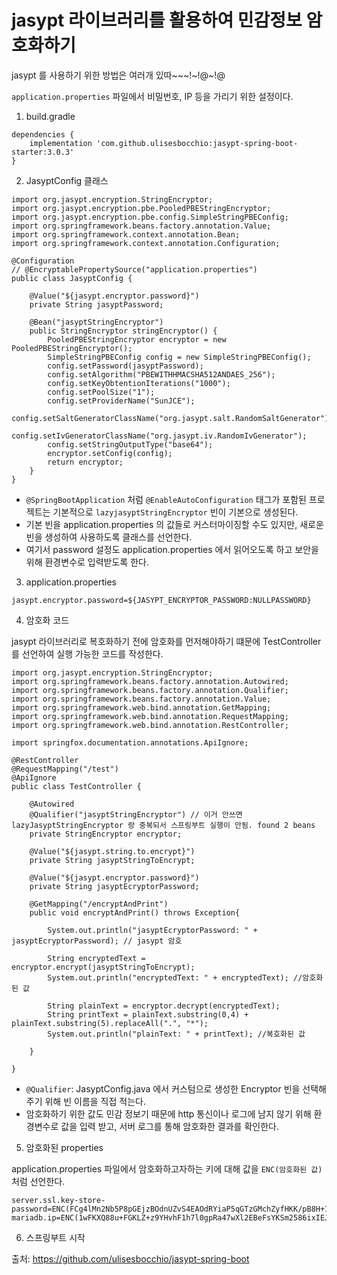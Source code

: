 # jasypt 라이브러리를 활용하여 민감정보 암호화하기

jasypt 를 사용하기 위한 방법은 여러개 있따~~~!~!@~!@

`application.properties` 파일에서 비밀번호, IP 등을 가리기 위한 설정이다.

1. build.gradle

```
dependencies {
    implementation 'com.github.ulisesbocchio:jasypt-spring-boot-starter:3.0.3'
}
```

2. JasyptConfig 클래스

```
import org.jasypt.encryption.StringEncryptor;
import org.jasypt.encryption.pbe.PooledPBEStringEncryptor;
import org.jasypt.encryption.pbe.config.SimpleStringPBEConfig;
import org.springframework.beans.factory.annotation.Value;
import org.springframework.context.annotation.Bean;
import org.springframework.context.annotation.Configuration;

@Configuration
// @EncryptablePropertySource("application.properties")
public class JasyptConfig {

    @Value("${jasypt.encryptor.password}")
    private String jasyptPassword;

    @Bean("jasyptStringEncryptor")
    public StringEncryptor stringEncryptor() {
        PooledPBEStringEncryptor encryptor = new PooledPBEStringEncryptor();
        SimpleStringPBEConfig config = new SimpleStringPBEConfig();
        config.setPassword(jasyptPassword);
        config.setAlgorithm("PBEWITHHMACSHA512ANDAES_256");
        config.setKeyObtentionIterations("1000");
        config.setPoolSize("1");
        config.setProviderName("SunJCE");
        config.setSaltGeneratorClassName("org.jasypt.salt.RandomSaltGenerator");
        config.setIvGeneratorClassName("org.jasypt.iv.RandomIvGenerator");
        config.setStringOutputType("base64");
        encryptor.setConfig(config);
        return encryptor;
    }
}
```

- `@SpringBootApplication` 처럼 `@EnableAutoConfiguration` 태그가 포함된 프로젝트는 기본적으로 `lazyjasyptStringEncryptor` 빈이 기본으로 생성된다.
- 기본 빈을 application.properties 의 값들로 커스터마이징할 수도 있지만, 새로운 빈을 생성하여 사용하도록 클래스를 선언한다.
- 여기서 password 설정도 application.properties 에서 읽어오도록 하고 보안을 위해 환경변수로 입력받도록 한다.

3. application.properties

```
jasypt.encryptor.password=${JASYPT_ENCRYPTOR_PASSWORD:NULLPASSWORD}
```

4. 암호화 코드

jasypt 라이브러리로 복호화하기 전에 암호화를 먼저해야하기 떄문에 TestController 를 선언하여 실행 가능한 코드를 작성한다.

```
import org.jasypt.encryption.StringEncryptor;
import org.springframework.beans.factory.annotation.Autowired;
import org.springframework.beans.factory.annotation.Qualifier;
import org.springframework.beans.factory.annotation.Value;
import org.springframework.web.bind.annotation.GetMapping;
import org.springframework.web.bind.annotation.RequestMapping;
import org.springframework.web.bind.annotation.RestController;

import springfox.documentation.annotations.ApiIgnore;

@RestController 
@RequestMapping("/test") 
@ApiIgnore
public class TestController {

    @Autowired
    @Qualifier("jasyptStringEncryptor") // 이거 안쓰면 lazyJasyptStringEncryptor 랑 중복되서 스프링부트 실행이 안됨. found 2 beans
    private StringEncryptor encryptor;

    @Value("${jasypt.string.to.encrypt}")
    private String jasyptStringToEncrypt;

    @Value("${jasypt.encryptor.password}")
    private String jasyptEcryptorPassword;

    @GetMapping("/encryptAndPrint")
    public void encryptAndPrint() throws Exception{

        System.out.println("jasyptEcryptorPassword: " + jasyptEcryptorPassword); // jasypt 암호

        String encryptedText = encryptor.encrypt(jasyptStringToEncrypt);
        System.out.println("encryptedText: " + encryptedText); //암호화된 값 
        
        String plainText = encryptor.decrypt(encryptedText); 
        String printText = plainText.substring(0,4) + plainText.substring(5).replaceAll(".", "*");
        System.out.println("plainText: " + printText); //복호화된 값

    }

}
```

- `@Qualifier`: JasyptConfig.java 에서 커스텀으로 생성한 Encryptor 빈을 선택해주기 위해 빈 이름을 직접 적는다.
- 암호화하기 위한 값도 민감 정보기 때문에 http 통신이나 로그에 남지 않기 위해 환경변수로 값을 입력 받고, 서버 로그를 통해 암호화한 결과를 확인한다.

5. 암호화된 properties

application.properties 파일에서 암호화하고자하는 키에 대해 값을 `ENC(암호화된 값)` 처럼 선언한다.

```
server.ssl.key-store-password=ENC(FCg4lMn2Nb5P8pGEjzBOdnUZvS4EAOdRYiaP5qGTzGMchZyfHKK/pB8H+1U4GpP1)
mariadb.ip=ENC(1wFKXQ88u+FGKLZ+z9YHvhF1h7l0gpRa47wXl2EBeFsYKSm2586ixIEJpTXVpOKO)
```

6. 스프링부트 시작

출처: https://github.com/ulisesbocchio/jasypt-spring-boot
